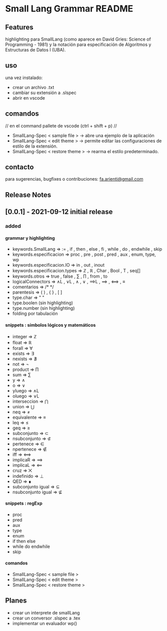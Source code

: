 # Small Lang Grammar README

## Features 

highlighting para SmallLang (como aparece en David Gries: Science of Programming - 1981) y la notación para especificación de Algoritmos y Estructuras de Datos I (UBA).

## uso 
una vez instalado: 
- crear un archivo .txt
- cambiar su extensión a .slspec 
- abrir en vscode

## comandos 
// en el command pallete de vscode (ctrl + shift + p) //
- SmallLang-Spec < sample file >    -> abre una ejemplo de la aplicación
- SmallLang-Spec < edit theme >     -> permite editar las configuraciones de estilo de la extensión.
- SmallLang-Spec < restore theme >  -> rearma el estilo predeterminado.

## contacto 

para sugerencias, bugfixes o contribuciones: fa.arienti@gmail.com

## Release Notes 

## [0.0.1] - 2021-09-12 initial release 
### added ###
#### grammar y highlighting 

- keywords.SmallLang                =>   := , if , then , else , fi , while , do , endwhile , skip 
- keywords.especificacion           =>   proc ,  pre , post , pred , aux , enum, type, wp
- keywords.especificacion.IO        =>   in , out , inout
- keywords.especificacion.types     =>   ℤ , ℝ , Char , Bool , T , seq[<type>]
- keywords.otros                    =>   true , false , ∑ , ∏ , from , to
- logicalConnectors                 =>   ∧L , ∨L , ∧ , ∨ , ⟹L , ⟹ , ⟺ , ≡
- comentarios                       =>   /*  */
- parentesis                        =>   ( ) , { } , [ ]
- type.char                         =>   " "
- type.boolen (sin highlighting)
- type.number (sin highlighting)
- folding por tabulación

#### snippets : símbolos lógicos y matemáticos

- integer       =>   ℤ
- float         =>   ℝ
- forall        =>   ∀
- exists        =>   ∃
- nexists       =>   ∄
- not           =>   ¬
- product       =>   ∏
- sum           =>   ∑
- y             =>   ∧
- o             =>   ∨
- yluego        =>   ∧L
- oluego        =>   ∨L
- interseccion  =>   ⋂
- union         =>   ⋃
- neq           =>   ≠
- equivalente   =>   ≡
- leq           =>   ≤ 
- geq           =>   ≥
- subconjunto   =>   ⊂
- nsubconjunto  =>   ⊄
- pertenece     =>   ∈
- npertenece    =>   ∉
- iff           =>   ⟺
- implicaR      =>   ⟹
- implicaL      =>   ⟸
- cruz          =>   ⨉
- indefinido    =>   ⊥
- QED           =>   ∎
- subconjunto igual  =>  ⊆ 
- nsubconjunto igual =>  ⊈

#### snippets : regExp

- proc
- pred
- aux
- type
- enum
- if then else
- while do endwhile
- skip 

#### comandos

- SmallLang-Spec < sample file >
- SmallLang-Spec < edit theme >
- SmallLang-Spec < restore theme >
      
## Planes 
- crear un interprete de smallLang
- crear un conversor .slspec a .tex
- implementar un evaluador wp()
